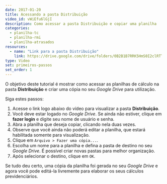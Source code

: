 ```yaml
---
date: 2017-01-20
title: Acessando a pasta Distribuição
video_id: vWiEfu6lGjI
description: Como acessar a pasta Distribuição e copiar uma planilha
categories:
  - planilha-tc
  - planilha-rmi
  - planilha-atrasados
resources:
  - name: "Link para a pasta Distribuição"
    link: https://drive.google.com/drive/folders/0B2B1B7RRK5HmS0I2clRTTTJiMXc
type: Video
set: primeiros-passos
set_order: 1
---
```


O objetivo deste tutorial é mostrar como acessar as planilhas de cálculo na pasta **Distribuição** e criar uma cópia no seu *Google Drive* para utilização.

Siga estes passos: 

1. Acesse o link logo abaixo do vídeo para visualizar a pasta **Distribuição**.
1. Você deve estar logado no *Google Drive*. Se ainda não estiver, clique em **fazer login** e digite seu nome de usuário e senha.
1. Abra a planilha que deseja copiar, clicando nela duas vezes.
1. Observe que você ainda não poderá editar a planilha, que estará habilitada somente para visualização.
1. Clique em `Arquivo > Fazer uma cópia...`.
1. Escolha um nome para a planilha e defina a pasta de destino no seu *Google Drive*. É possível criar novas pastas para melhor organização.
1. Após selecionar o destino, clique em `OK`.

Se tudo deu certo, uma cópia da planilha foi gerada no seu *Google Drive* e agora você pode editá-la livremente para elaborar os seus cálculos previdenciários.
